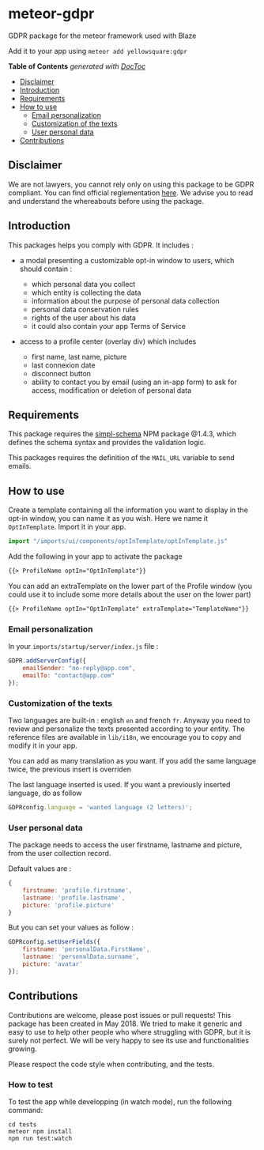 # meteor-gdpr
GDPR package for the meteor framework used with Blaze

Add it to your app using `meteor add yellowsquare:gdpr`

<!-- START doctoc generated TOC please keep comment here to allow auto update -->
<!-- DON'T EDIT THIS SECTION, INSTEAD RE-RUN doctoc TO UPDATE -->
**Table of Contents**  *generated with [DocToc](https://github.com/thlorenz/doctoc)*

- [Disclaimer](#disclaimer)
- [Introduction](#introduction)
- [Requirements](#requirements)
- [How to use](#how-to-use)
  - [Email personalization](#email-personalization)
  - [Customization of the texts](#customization-of-the-texts)
  - [User personal data](#user-personal-data)
- [Contributions](#contributions)

<!-- END doctoc generated TOC please keep comment here to allow auto update -->



## Disclaimer
We are not lawyers, you cannot rely only on using this package to be GDPR compliant. You can find official reglementation [here](https://ec.europa.eu/commission/priorities/justice-and-fundamental-rights/data-protection/2018-reform-eu-data-protection-rules_en). We advise you to read and understand the whereabouts before using the package.

## Introduction
This packages helps you comply with GDPR. It includes : 
* a modal presenting a customizable opt-in window to users, which should contain :
    - which personal data you collect 
    - which entity is collecting the data
    - information about the purpose of personal data collection
    - personal data conservation rules
    - rights of the user about his data
    - it could also contain your app Terms of Service
    
* access to a profile center (overlay div) which includes
    - first name, last name, picture
    - last connexion date
    - disconnect button
    - ability to contact you by email (using an in-app form) to ask for access, modification or deletion of personal data


## Requirements
This package requires the [simpl-schema](https://github.com/aldeed/simple-schema-js) NPM package @1.4.3, which defines the schema syntax and provides the validation logic.

This packages requires the definition of the `MAIL_URL` variable to send emails.

## How to use
Create a template containing all the information you want to display in the opt-in window, you can name it as you wish. Here we name it `OptInTemplate`. Import it in your app.
```javascript
import "/imports/ui/components/optInTemplate/optInTemplate.js"
```

Add the following in your app to activate the package
```html
{{> ProfileName optIn="OptInTemplate"}}
```

You can add an extraTemplate on the lower part of the Profile window (you could use it to include some more details about the user on the lower part)
```html
{{> ProfileName optIn="OptInTemplate" extraTemplate="TemplateName"}}
```

### Email personalization

In your `imports/startup/server/index.js` file :
```javascript
GDPR.addServerConfig({
    emailSender: "no-reply@app.com",
    emailTo: "contact@app.com"
});
```

### Customization of the texts
Two languages are built-in : english `en` and french `fr`. Anyway you need to review and personalize the texts presented according to your entity. The reference files are available in `lib/i18n`, we encourage you to copy and modify it in your app.

You can add as many translation as you want. If you add the same language twice, the previous insert is overriden

The last language inserted is used. If you want a previously inserted language, do as follow

```javascript
GDPRconfig.language = 'wanted language (2 letters)';
```

### User personal data
The package needs to access the user firstname, lastname and picture, from the user collection record.

Default values are :

```javascript
{
    firstname: 'profile.firstname',
    lastname: 'profile.lastname',
    picture: 'profile.picture'
}
```

But you can set your values as follow :

```javascript
GDPRconfig.setUserFields({
    firstname: 'personalData.FirstName',
    lastname: 'personalData.surname',
    picture: 'avatar'
});
```


## Contributions
Contributions are welcome, please post issues or pull requests! This package has been created in May 2018. We tried to make it generic and easy to use to help other people who where struggling with GDPR, but it is surely not perfect. We will be very happy to see its use and functionalities growing.

Please respect the code style when contributing, and the tests.

### How to test

To test the app while developping (in watch mode), run the following command:
```
cd tests 
meteor npm install
npm run test:watch
```